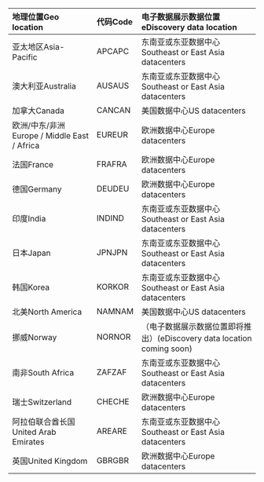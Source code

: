 
|  <span data-ttu-id="f8cdd-101">地理位置</span><span class="sxs-lookup"><span data-stu-id="f8cdd-101">Geo location</span></span>               |  <span data-ttu-id="f8cdd-102">代码</span><span class="sxs-lookup"><span data-stu-id="f8cdd-102">Code</span></span>  |  <span data-ttu-id="f8cdd-103">电子数据展示数据位置</span><span class="sxs-lookup"><span data-stu-id="f8cdd-103">eDiscovery data location</span></span>        |
|:----------------------------|:-------|:---------------------------------|
|<span data-ttu-id="f8cdd-104">亚太地区</span><span class="sxs-lookup"><span data-stu-id="f8cdd-104">Asia-Pacific</span></span>                 |<span data-ttu-id="f8cdd-105">APC</span><span class="sxs-lookup"><span data-stu-id="f8cdd-105">APC</span></span>     |<span data-ttu-id="f8cdd-106">东南亚或东亚数据中心</span><span class="sxs-lookup"><span data-stu-id="f8cdd-106">Southeast or East Asia datacenters</span></span>|
|<span data-ttu-id="f8cdd-107">澳大利亚</span><span class="sxs-lookup"><span data-stu-id="f8cdd-107">Australia</span></span>                    |<span data-ttu-id="f8cdd-108">AUS</span><span class="sxs-lookup"><span data-stu-id="f8cdd-108">AUS</span></span>     |<span data-ttu-id="f8cdd-109">东南亚或东亚数据中心</span><span class="sxs-lookup"><span data-stu-id="f8cdd-109">Southeast or East Asia datacenters</span></span>|
|<span data-ttu-id="f8cdd-110">加拿大</span><span class="sxs-lookup"><span data-stu-id="f8cdd-110">Canada</span></span>                       |<span data-ttu-id="f8cdd-111">CAN</span><span class="sxs-lookup"><span data-stu-id="f8cdd-111">CAN</span></span>     |<span data-ttu-id="f8cdd-112">美国数据中心</span><span class="sxs-lookup"><span data-stu-id="f8cdd-112">US datacenters</span></span>                    |
|<span data-ttu-id="f8cdd-113">欧洲/中东/非洲</span><span class="sxs-lookup"><span data-stu-id="f8cdd-113">Europe / Middle East / Africa</span></span>|<span data-ttu-id="f8cdd-114">EUR</span><span class="sxs-lookup"><span data-stu-id="f8cdd-114">EUR</span></span>     |<span data-ttu-id="f8cdd-115">欧洲数据中心</span><span class="sxs-lookup"><span data-stu-id="f8cdd-115">Europe datacenters</span></span>                |
|<span data-ttu-id="f8cdd-116">法国</span><span class="sxs-lookup"><span data-stu-id="f8cdd-116">France</span></span>                       |<span data-ttu-id="f8cdd-117">FRA</span><span class="sxs-lookup"><span data-stu-id="f8cdd-117">FRA</span></span>     |<span data-ttu-id="f8cdd-118">欧洲数据中心</span><span class="sxs-lookup"><span data-stu-id="f8cdd-118">Europe datacenters</span></span>                |
|<span data-ttu-id="f8cdd-119">德国</span><span class="sxs-lookup"><span data-stu-id="f8cdd-119">Germany</span></span>                      |<span data-ttu-id="f8cdd-120">DEU</span><span class="sxs-lookup"><span data-stu-id="f8cdd-120">DEU</span></span>     |<span data-ttu-id="f8cdd-121">欧洲数据中心</span><span class="sxs-lookup"><span data-stu-id="f8cdd-121">Europe datacenters</span></span>                |
|<span data-ttu-id="f8cdd-122">印度</span><span class="sxs-lookup"><span data-stu-id="f8cdd-122">India</span></span>                        |<span data-ttu-id="f8cdd-123">IND</span><span class="sxs-lookup"><span data-stu-id="f8cdd-123">IND</span></span>     |<span data-ttu-id="f8cdd-124">东南亚或东亚数据中心</span><span class="sxs-lookup"><span data-stu-id="f8cdd-124">Southeast or East Asia datacenters</span></span>|
|<span data-ttu-id="f8cdd-125">日本</span><span class="sxs-lookup"><span data-stu-id="f8cdd-125">Japan</span></span>                        |<span data-ttu-id="f8cdd-126">JPN</span><span class="sxs-lookup"><span data-stu-id="f8cdd-126">JPN</span></span>     |<span data-ttu-id="f8cdd-127">东南亚或东亚数据中心</span><span class="sxs-lookup"><span data-stu-id="f8cdd-127">Southeast or East Asia datacenters</span></span>|
|<span data-ttu-id="f8cdd-128">韩国</span><span class="sxs-lookup"><span data-stu-id="f8cdd-128">Korea</span></span>                        |<span data-ttu-id="f8cdd-129">KOR</span><span class="sxs-lookup"><span data-stu-id="f8cdd-129">KOR</span></span>     |<span data-ttu-id="f8cdd-130">东南亚或东亚数据中心</span><span class="sxs-lookup"><span data-stu-id="f8cdd-130">Southeast or East Asia datacenters</span></span>|
|<span data-ttu-id="f8cdd-131">北美</span><span class="sxs-lookup"><span data-stu-id="f8cdd-131">North America</span></span>                |<span data-ttu-id="f8cdd-132">NAM</span><span class="sxs-lookup"><span data-stu-id="f8cdd-132">NAM</span></span>     |<span data-ttu-id="f8cdd-133">美国数据中心</span><span class="sxs-lookup"><span data-stu-id="f8cdd-133">US datacenters</span></span>                    |
|<span data-ttu-id="f8cdd-134">挪威</span><span class="sxs-lookup"><span data-stu-id="f8cdd-134">Norway</span></span>                       |<span data-ttu-id="f8cdd-135">NOR</span><span class="sxs-lookup"><span data-stu-id="f8cdd-135">NOR</span></span>     |<span data-ttu-id="f8cdd-136">（电子数据展示数据位置即将推出）</span><span class="sxs-lookup"><span data-stu-id="f8cdd-136">(eDiscovery data location coming soon)</span></span>|
|<span data-ttu-id="f8cdd-137">南非</span><span class="sxs-lookup"><span data-stu-id="f8cdd-137">South Africa</span></span>                 |<span data-ttu-id="f8cdd-138">ZAF</span><span class="sxs-lookup"><span data-stu-id="f8cdd-138">ZAF</span></span>     |<span data-ttu-id="f8cdd-139">东南亚或东亚数据中心</span><span class="sxs-lookup"><span data-stu-id="f8cdd-139">Southeast or East Asia datacenters</span></span>|
|<span data-ttu-id="f8cdd-140">瑞士</span><span class="sxs-lookup"><span data-stu-id="f8cdd-140">Switzerland</span></span>                  |<span data-ttu-id="f8cdd-141">CHE</span><span class="sxs-lookup"><span data-stu-id="f8cdd-141">CHE</span></span>     |<span data-ttu-id="f8cdd-142">欧洲数据中心</span><span class="sxs-lookup"><span data-stu-id="f8cdd-142">Europe datacenters</span></span>                |
|<span data-ttu-id="f8cdd-143">阿拉伯联合酋长国</span><span class="sxs-lookup"><span data-stu-id="f8cdd-143">United Arab Emirates</span></span>         |<span data-ttu-id="f8cdd-144">ARE</span><span class="sxs-lookup"><span data-stu-id="f8cdd-144">ARE</span></span>     |<span data-ttu-id="f8cdd-145">东南亚或东亚数据中心</span><span class="sxs-lookup"><span data-stu-id="f8cdd-145">Southeast or East Asia datacenters</span></span>|
|<span data-ttu-id="f8cdd-146">英国</span><span class="sxs-lookup"><span data-stu-id="f8cdd-146">United Kingdom</span></span>               |<span data-ttu-id="f8cdd-147">GBR</span><span class="sxs-lookup"><span data-stu-id="f8cdd-147">GBR</span></span>     |<span data-ttu-id="f8cdd-148">欧洲数据中心</span><span class="sxs-lookup"><span data-stu-id="f8cdd-148">Europe datacenters</span></span>                |
